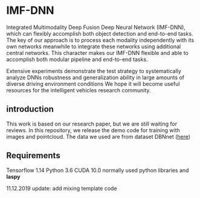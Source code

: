 # IMF-DNN

Integrated Multimodality Deep Fusion Deep Neural Network (IMF-DNN), which can flexibly accomplish both object detection and end-to-end tasks. The key of our approach is to process each modality independently with its own networks meanwhile to integrate these networks using additional central networks. This character makes our IMF-DNN flexible and able to accomplish both modular pipeline and end-to-end tasks. 

Extensive experiments demonstrate the test strategy to systematically analyze DNNs robustness and generalization ability in large amounts of diverse driving environment conditions We hope it will become useful resources for the intelligent vehicles research community.


## introduction
 
This work is based on our research paper, but we are still waiting for reviews. In this repository, we release the demo code for training with images and pointcloud. The data we used are from dataset DBNnet ([here](https://drive.google.com/open?id=14RPdVTwBTuCTo0tFeYmL_SyN8fD0g6Hc))

## Requirements

  Tensorflow 1.14
  Python 3.6
  CUDA 10.0
  normally used python libraries and **laspy**

11.12.2019 update: add mixing template code
